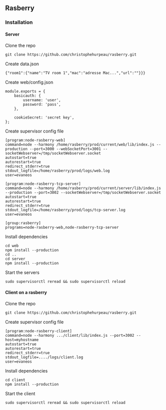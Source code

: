 ## Rasberry

### Installation

#### Server

Clone the repo

```
git clone https://github.com/christophehurpeau/rasberry.git
```

Create data.json

```
{"room1":{"name":"TV room 1","mac":"adresse Mac...","url":""}}}
```

Create web/config.json

```
module.exports = {
    basicauth: {
        username: 'user',
        password: 'pass',
    },

    cookieSecret: 'secret key',
};

```

Create supervisor config file

```
[program:node-rasberry-web]
command=node --harmony /home/rasberry/prod/current/web/lib/index.js --production --port=3000 --webSocketPort=3001 --socketWebserver=/tmp/socketWebserver.socket
autostart=true
autorestart=true
redirect_stderr=true
stdout_logfile=/home/rasberry/prod/logs/web.log
user=evaneos

[program:node-rasberry-tcp-server]
command=node --harmony /home/rasberry/prod/current/server/lib/index.js --production --port=3002 --socketWebserver=/tmp/socketWebserver.socket
autostart=true
autorestart=true
redirect_stderr=true
stdout_logfile=/home/rasberry/prod/logs/tcp-server.log
user=evaneos

[group:rasberry]
programs=node-rasberry-web,node-rasberry-tcp-server
```

Install dependencies

```
cd web
npm install --production
cd ..
cd server
npm install --production
```

Start the servers

```
sudo supervisorctl reread && sudo supervisorctl reload
```

#### Client on a rasberry

Clone the repo

```
git clone https://github.com/christophehurpeau/rasberry.git
```

Create supervisor config file

```
[program:node-rasberry-client]
command=node --harmony .../client/lib/index.js --port=3002 --host=myhostname
autostart=true
autorestart=true
redirect_stderr=true
stdout_logfile=..../logs/client.log
user=evaneos
```

Install dependencies

```
cd client
npm install --production
```

Start the client

```
sudo supervisorctl reread && sudo supervisorctl reload
```
